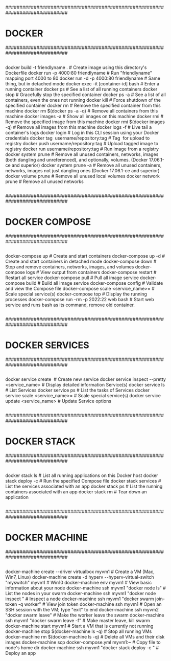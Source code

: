 ##############################################################################
# DOCKER
##############################################################################
>```
docker build -t friendlyname .              # Create image using this directory's Dockerfile
docker run -p 4000:80 friendlyname          # Run "friendlyname" mapping port 4000 to 80
docker run -d -p 4000:80 friendlyname       # Same thing, but in detached mode
docker exec -it [container-id] bash         # Enter a running container
docker ps                                   # See a list of all running containers
docker stop <hash>                          # Gracefully stop the specified container
docker ps -a                                # See a list of all containers, even the ones not running
docker kill <hash>                          # Force shutdown of the specified container
docker rm <hash>                            # Remove the specified container from this machine
docker rm $(docker ps -a -q)                # Remove all containers from this machine
docker images -a                            # Show all images on this machine
docker rmi <imagename>                      # Remove the specified image from this machine
docker rmi $(docker images -q)              # Remove all images from this machine
docker logs <container-id> -f               # Live tail a container's logs
docker login                                # Log in this CLI session using your Docker credentials
docker tag <image> username/repository:tag  # Tag <image> for upload to registry
docker push username/repository:tag         # Upload tagged image to registry
docker run username/repository:tag          # Run image from a registry
docker system prune                         # Remove all unused containers, networks, images 
(both dangling and unreferenced), and optionally, volumes. (Docker 17.06.1-ce and superior)
docker system prune -a                      # Remove all unused containers, networks, 
images not just dangling ones (Docker 17.06.1-ce and superior)
docker volume prune                         # Remove all unused local volumes
docker network prune                        # Remove all unused networks
>```

##############################################################################
# DOCKER COMPOSE
##############################################################################

>```
docker-compose up                               # Create and start containers
docker-compose up -d                            # Create and start containers in detached mode
docker-compose down                             # Stop and remove containers, networks, images, and volumes
docker-compose logs                             # View output from containers
docker-compose restart                          # Restart all service
docker-compose pull                             # Pull all image service 
docker-compose build                            # Build all image service
docker-compose config                           # Validate and view the Compose file
docker-compose scale <service_name>=<replica>   # Scale special service(s)
docker-compose top                              # Display the running processes
docker-compose run -rm -p 2022:22 web bash      # Start web service and runs bash as its    command, remove old container.
>```

##############################################################################
# DOCKER SERVICES 
##############################################################################
>```
docker service create <options> <image> <command>   # Create new service
docker service inspect --pretty <service_name>      # Display detailed information Service(s)
docker service ls                                   # List Services
docker service ps                                   # List the tasks of Services
docker service scale <service_name>=<replica>       # Scale special service(s)
docker service update <options> <service_name>      # Update Service options
>```

##############################################################################
# DOCKER STACK 
##############################################################################
>```
docker stack ls                                 # List all running applications on this Docker host
docker stack deploy -c <composefile> <appname>  # Run the specified Compose file
docker stack services <appname>                 # List the services associated with an app
docker stack ps <appname>                       # List the running containers associated with an app
docker stack rm <appname>                       # Tear down an application
>```

##############################################################################
# DOCKER MACHINE
##############################################################################
>```
docker-machine create --driver virtualbox myvm1                           # Create a VM (Mac, Win7, Linux)
docker-machine create -d hyperv --hyperv-virtual-switch "myswitch" myvm1  # Win10
docker-machine env myvm1                                                  # View basic information about your node
docker-machine ssh myvm1 "docker node ls"                                 # List the nodes in your swarm
docker-machine ssh myvm1 "docker node inspect <node ID>"                  # Inspect a node
docker-machine ssh myvm1 "docker swarm join-token -q worker"              # View join token
docker-machine ssh myvm1                                                  # Open an SSH session with the VM; type "exit" to end
docker-machine ssh myvm2 "docker swarm leave"                             # Make the worker leave the swarm
docker-machine ssh myvm1 "docker swarm leave -f"                          # Make master leave, kill swarm
docker-machine start myvm1                                                # Start a VM that is currently not running
docker-machine stop $(docker-machine ls -q)                               # Stop all running VMs
docker-machine rm $(docker-machine ls -q)                                 # Delete all VMs and their disk images
docker-machine scp docker-compose.yml myvm1:~                             # Copy file to node's home dir
docker-machine ssh myvm1 "docker stack deploy -c <file> <app>"            # Deploy an app
>```